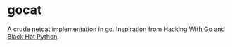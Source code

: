 # gocat
A crude netcat implementation in go.
Inspiration from [Hacking With Go](https://github.com/parsiya/Hacking-with-Go) and [Black Hat Python](https://github.com/WillPennell/Python/tree/master/Black-Hat-Python).
